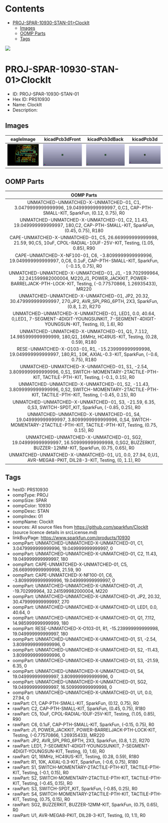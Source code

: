 



Contents
========

* [PROJ-SPAR-10930-STAN-01>ClockIt](#proj-spar-10930-stan-01clockit)
	* [Images](#images)
	* [OOMP Parts](#oomp-parts)
	* [Tags](#tags)
  
![][im]
# PROJ-SPAR-10930-STAN-01>ClockIt

- ID: PROJ-SPAR-10930-STAN-01
- Hex ID: PRS10930
- Name: ClockIt
- Description: 

## Images
  
  

|eagleImage|kicadPcb3dFront|kicadPcb3dBack|kicadPcb3d|
| :---: | :---: | :---: | :---: |
|[![eagleImage](eagleImage_140.png)](eagleImage_600.png)|[![kicadPcb3dFront](kicadPcb3dFront_140.png)](kicadPcb3dFront_600.png)|[![kicadPcb3dBack](kicadPcb3dBack_140.png)](kicadPcb3dBack_600.png)|[![kicadPcb3d](kicadPcb3d_140.png)](kicadPcb3d_600.png)|

## OOMP Parts
  

|OOMP Parts|
| :---: |
|UNMATCHED-UNMATCHED-X-UNMATCHED-01, C1, 3.0479999999999996, 19.049999999999997, 0,C1, CAP-PTH-SMALL-KIT, SparkFun, (0.12, 0.75), R0|
|UNMATCHED-UNMATCHED-X-UNMATCHED-01, C2, 11.43, 19.049999999999997, 180,C2, CAP-PTH-SMALL-KIT, SparkFun, (0.45, 0.75), R180|
|CAPE-UNMATCHED-X-UNMATCHED-01, C5, 26.669999999999998, 21.59, 90,C5, 10uF, CPOL-RADIAL-10UF-25V-KIT, Testing, (1.05, 0.85), R90|
|CAPE-UNMATCHED-X-NF100-01, C6, -3.8099999999999996, 19.049999999999997, 0,C6, 0.1uF, CAP-PTH-SMALL-KIT, SparkFun, (-0.15, 0.75), R0|
|UNMATCHED-UNMATCHED-X-UNMATCHED-01, J1, -19.702999964, 32.241599982000004, M220,J1, POWER_JACKKIT, POWER-BARRELJACK-PTH-LOCK-KIT, Testing, (-0.77570866, 1.26935433), MR220|
|UNMATCHED-UNMATCHED-X-UNMATCHED-01, JP2, 20.32, 30.479999999999997, 270,JP2, AVR_SPI_PRG_6PTH, 2X3, SparkFun, (0.8, 1.2), R270|
|UNMATCHED-UNMATCHED-X-UNMATCHED-01, LED1, 0.0, 40.64, 0,LED1, 7-SEGMENT-4DIGIT-YOUNGSUNKIT, 7-SEGMENT-4DIGIT-YOUNGSUN-KIT, Testing, (0, 1.6), R0|
|UNMATCHED-UNMATCHED-X-UNMATCHED-01, Q1, 7.112, 14.985999999999999, 180,Q1, 16MHz, HC49US-KIT, Testing, (0.28, 0.59), R180|
|RESE-UNMATCHED-X-O103-01, R1, -15.239999999999998, 19.049999999999997, 180,R1, 10K, AXIAL-0.3-KIT, SparkFun, (-0.6, 0.75), R180|
|UNMATCHED-UNMATCHED-X-UNMATCHED-01, S1, -2.54, 3.8099999999999996, 0,S1, SWITCH-MOMENTARY-2TACTILE-PTH-KIT, TACTILE-PTH-KIT, Testing, (-0.1, 0.15), R0|
|UNMATCHED-UNMATCHED-X-UNMATCHED-01, S2, -11.43, 3.8099999999999996, 0,S2, SWITCH-MOMENTARY-2TACTILE-PTH-KIT, TACTILE-PTH-KIT, Testing, (-0.45, 0.15), R0|
|UNMATCHED-UNMATCHED-X-UNMATCHED-01, S3, -21.59, 6.35, 0,S3, SWITCH-SPDT_KIT, SparkFun, (-0.85, 0.25), R0|
|UNMATCHED-UNMATCHED-X-UNMATCHED-01, S4, 19.049999999999997, 3.8099999999999996, 0,S4, SWITCH-MOMENTARY-2TACTILE-PTH-KIT, TACTILE-PTH-KIT, Testing, (0.75, 0.15), R0|
|UNMATCHED-UNMATCHED-X-UNMATCHED-01, SG2, 19.049999999999997, 16.509999999999998, 0,SG2, BUZZERKIT, BUZZER-12MM-KIT, SparkFun, (0.75, 0.65), R0|
|UNMATCHED-UNMATCHED-X-UNMATCHED-01, U1, 0.0, 27.94, 0,U1, AVR-MEGA8-PKIT, DIL28-3-KIT, Testing, (0, 1.1), R0|

## Tags

- hexID: PRS10930
- oompType: PROJ
- oompSize: SPAR
- oompColor: 10930
- oompDesc: STAN
- oompIndex: 01
- oompName: ClockIt
- sources: All source files from https://github.com/sparkfun/ClockIt (source licence details in srcLicense.md)
- linkBuyPage: https://www.sparkfun.com/products/10930
- oompPart: UNMATCHED-UNMATCHED-X-UNMATCHED-01, C1, 3.0479999999999996, 19.049999999999997, 0
- oompPart: UNMATCHED-UNMATCHED-X-UNMATCHED-01, C2, 11.43, 19.049999999999997, 180
- oompPart: CAPE-UNMATCHED-X-UNMATCHED-01, C5, 26.669999999999998, 21.59, 90
- oompPart: CAPE-UNMATCHED-X-NF100-01, C6, -3.8099999999999996, 19.049999999999997, 0
- oompPart: UNMATCHED-UNMATCHED-X-UNMATCHED-01, J1, -19.702999964, 32.241599982000004, M220
- oompPart: UNMATCHED-UNMATCHED-X-UNMATCHED-01, JP2, 20.32, 30.479999999999997, 270
- oompPart: UNMATCHED-UNMATCHED-X-UNMATCHED-01, LED1, 0.0, 40.64, 0
- oompPart: UNMATCHED-UNMATCHED-X-UNMATCHED-01, Q1, 7.112, 14.985999999999999, 180
- oompPart: RESE-UNMATCHED-X-O103-01, R1, -15.239999999999998, 19.049999999999997, 180
- oompPart: UNMATCHED-UNMATCHED-X-UNMATCHED-01, S1, -2.54, 3.8099999999999996, 0
- oompPart: UNMATCHED-UNMATCHED-X-UNMATCHED-01, S2, -11.43, 3.8099999999999996, 0
- oompPart: UNMATCHED-UNMATCHED-X-UNMATCHED-01, S3, -21.59, 6.35, 0
- oompPart: UNMATCHED-UNMATCHED-X-UNMATCHED-01, S4, 19.049999999999997, 3.8099999999999996, 0
- oompPart: UNMATCHED-UNMATCHED-X-UNMATCHED-01, SG2, 19.049999999999997, 16.509999999999998, 0
- oompPart: UNMATCHED-UNMATCHED-X-UNMATCHED-01, U1, 0.0, 27.94, 0
- rawPart: C1, CAP-PTH-SMALL-KIT, SparkFun, (0.12, 0.75), R0
- rawPart: C2, CAP-PTH-SMALL-KIT, SparkFun, (0.45, 0.75), R180
- rawPart: C5, 10uF, CPOL-RADIAL-10UF-25V-KIT, Testing, (1.05, 0.85), R90
- rawPart: C6, 0.1uF, CAP-PTH-SMALL-KIT, SparkFun, (-0.15, 0.75), R0
- rawPart: J1, POWER_JACKKIT, POWER-BARRELJACK-PTH-LOCK-KIT, Testing, (-0.77570866, 1.26935433), MR220
- rawPart: JP2, AVR_SPI_PRG_6PTH, 2X3, SparkFun, (0.8, 1.2), R270
- rawPart: LED1, 7-SEGMENT-4DIGIT-YOUNGSUNKIT, 7-SEGMENT-4DIGIT-YOUNGSUN-KIT, Testing, (0, 1.6), R0
- rawPart: Q1, 16MHz, HC49US-KIT, Testing, (0.28, 0.59), R180
- rawPart: R1, 10K, AXIAL-0.3-KIT, SparkFun, (-0.6, 0.75), R180
- rawPart: S1, SWITCH-MOMENTARY-2TACTILE-PTH-KIT, TACTILE-PTH-KIT, Testing, (-0.1, 0.15), R0
- rawPart: S2, SWITCH-MOMENTARY-2TACTILE-PTH-KIT, TACTILE-PTH-KIT, Testing, (-0.45, 0.15), R0
- rawPart: S3, SWITCH-SPDT_KIT, SparkFun, (-0.85, 0.25), R0
- rawPart: S4, SWITCH-MOMENTARY-2TACTILE-PTH-KIT, TACTILE-PTH-KIT, Testing, (0.75, 0.15), R0
- rawPart: SG2, BUZZERKIT, BUZZER-12MM-KIT, SparkFun, (0.75, 0.65), R0
- rawPart: U1, AVR-MEGA8-PKIT, DIL28-3-KIT, Testing, (0, 1.1), R0



[im]: kicadPcb3d_450.png
